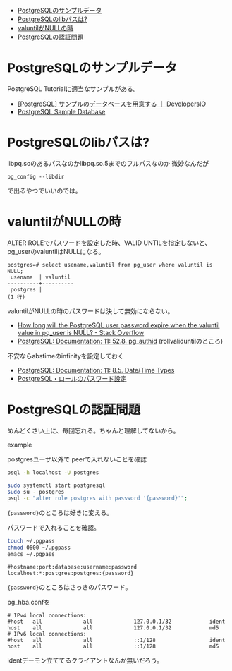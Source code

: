 - [PostgreSQLのサンプルデータ](#postgresql%e3%81%ae%e3%82%b5%e3%83%b3%e3%83%97%e3%83%ab%e3%83%87%e3%83%bc%e3%82%bf)
- [PostgreSQLのlibパスは?](#postgresql%e3%81%aelib%e3%83%91%e3%82%b9%e3%81%af)
- [valuntilがNULLの時](#valuntil%e3%81%8cnull%e3%81%ae%e6%99%82)
- [PostgreSQLの認証問題](#postgresql%e3%81%ae%e8%aa%8d%e8%a8%bc%e5%95%8f%e9%a1%8c)

# PostgreSQLのサンプルデータ

PostgreSQL Tutorialに適当なサンプルがある。

* [[PostgreSQL] サンプルのデータベースを用意する ｜ DevelopersIO](https://dev.classmethod.jp/etc/postgresql-create-sample-database/)
* [PostgreSQL Sample Database](http://www.postgresqltutorial.com/postgresql-sample-database/)

# PostgreSQLのlibパスは?

libpq.soのあるパスなのかlibpq.so.5までのフルパスなのか
微妙なんだが

`pg_config --libdir`

で出るやつでいいのでは。



# valuntilがNULLの時

ALTER ROLEでパスワードを設定した時、VALID UNTILを指定しないと、pg_userのvaiuntilはNULLになる。

```
postgres=# select usename,valuntil from pg_user where valuntil is NULL;
 usename  | valuntil
----------+----------
 postgres |
(1 行)
```
valuntilがNULLの時のパスワードは決して無効にならない。

* [How long will the PostgreSQL user password expire when the valuntil value in pq_user is NULL? - Stack Overflow](https://stackoverflow.com/questions/45788831/how-long-will-the-postgresql-user-password-expire-when-the-valuntil-value-in-pq)
* [PostgreSQL: Documentation: 11: 52.8. pg_authid](https://www.postgresql.org/docs/current/catalog-pg-authid.html) (rollvaliduntilのところ)

不安ならabstimeのinfinityを設定しておく

* [PostgreSQL: Documentation: 11: 8.5. Date/Time Types](https://www.postgresql.org/docs/current/datatype-datetime.html)
* [PostgreSQL・ロールのパスワード設定](http://www.ajisaba.net/db/postgresql/role_password.html)


# PostgreSQLの認証問題

めんどくさい上に、毎回忘れる。ちゃんと理解してないから。

example

postgresユーザ以外で
peerで入れないことを確認
```sh
psql -h localhost -U postgres
```

```sh
sudo systemctl start postgresql
sudo su - postgres
psql -c "alter role postgres with password '{password}'";
```

`{password}`のところは好きに変える。

パスワードで入れることを確認。

```sh
touch ~/.pgpass
chmod 0600 ~/.pgpass
emacs ~/.pgpass
```

```
#hostname:port:database:username:password
localhost:*:postgres:postgres:{password}
```

`{password}`のところはさっきのパスワード。

pg_hba.confを
```
# IPv4 local connections:
#host   all             all             127.0.0.1/32            ident
host    all             all             127.0.0.1/32            md5
# IPv6 local connections:
#host   all             all             ::1/128                 ident
host    all             all             ::1/128                 md5
```

identデーモン立ててるクライアントなんか無いだろう。
